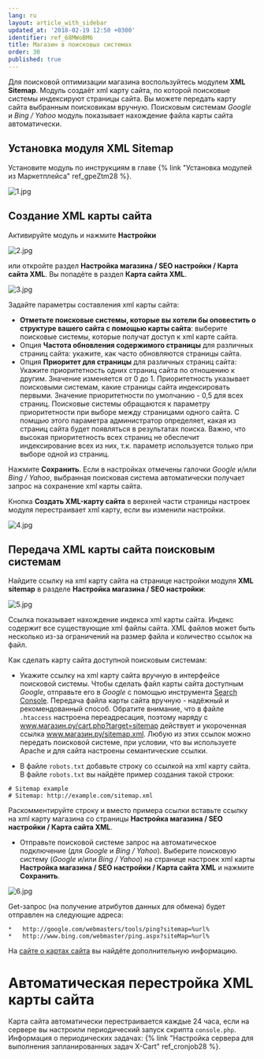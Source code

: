 ```yaml
---
lang: ru
layout: article_with_sidebar
updated_at: '2018-02-19 12:50 +0300'
identifier: ref_68MWoBM6
title: Магазин в поисковых системах
order: 30
published: true
---
```

Для поисковой оптимизации магазина воспользуйтесь модулем **XML Sitemap**. Модуль создаёт xml карту сайта, по которой поисковые системы индексируют страницы сайта. Вы можете передать карту сайта выбранным поисковикам вручную. Поисковым системам _Google_ и _Bing / Yahoo_ модуль показывает  нахождение файла карты сайта автоматически. 

## Установка модуля XML Sitemap

Установите модуль по инструкциям в главе {% link "Установка модулей из Маркетплейса" ref_gpeZtm28 %}.

![1.jpg]({{site.baseurl}}/attachments/ref_68MWoBM6/1.jpg)

## Создание XML карты сайта

Активируйте модуль и нажмите **Настройки** 

![2.jpg]({{site.baseurl}}/attachments/ref_68MWoBM6/2.jpg)

или откройте раздел **Настройка магазина / SEO настройки / Карта сайта XML**. Вы попадёте в раздел **Карта сайта XML**.

![3.jpg]({{site.baseurl}}/attachments/ref_68MWoBM6/3.jpg)

Задайте параметры составления xml карты сайта:

*   **Отметьте поисковые системы, которые вы хотели бы оповестить о структуре вашего сайта с помощью карты сайта**: выберите поисковые системы, которые получат доступ к xml карте сайта.
*   Опция **Частота обновления содержимого страницы** для различных страниц сайта: укажите, как часто обновляются страницы сайта. 
*   Опция **Приоритет для страницы** для различных страниц сайта: Укажите приоритетность одних страниц сайта по отношению к другим. Значение изменяется от 0 до 1. Приоритетность указывает поисковыми системам, какие страницы сайта индексировать первыми. Значение приоритетности по умолчанию -  0,5 для всех страниц. Поисковые системы обращаются к параметру приоритетности при выборе между страницами одного сайта. С помщью этого параметра администратор определяет, какая из страниц сайта будет появляться в результатах поиска. Важно, что высокая приоритетность всех страниц не обеспечит индексирование всех из них, т.к. параметр используется только при выборе одной из страниц.

Нажмите **Сохранить**. Если в настройках отмечены галочки _Google_  и/или  _Bing / Yahoo_, выбранная поисковая система автоматически получает запрос на сохранение xml карты сайта. 

Кнопка **Создать XML-карту сайта** в верхней части страницы настроек модуля перестраивает xml карту, если вы изменили настройки.

![4.jpg]({{site.baseurl}}/attachments/ref_68MWoBM6/4.jpg)

## Передача XML карты сайта поисковым системам

Найдите ссылку на xml карту сайта на странице настройки модуля **XML sitemap** в разделе **Настройка магазина / SEO настройки**:

![5.jpg]({{site.baseurl}}/attachments/ref_68MWoBM6/5.jpg)

Ссылка показывает нахождение индекса xml карты сайта. Индекс содержит все существующие xml файлы сайта. XML файлов может быть несколько из-за ограничений на размер файла и количество ссылок на файл. 

Как сделать карту сайта доступной поисковым системам:

*   Укажите ссылку на xml карту сайта вручную в интерфейсе поисковой системы. Чтобы сделать файл карты сайта доступным _Google_, отправьте его в _Google_ с помощью инструмента [Search Console](https://support.google.com/webmasters/answer/183668?hl=ru "Магазин в поисковых системах"). Передача файла карты сайта вручную - надёжный и рекомендованный способ.
    Обратите внимание, что в файле `.htaccess` настроена переадресация, поэтому наряду с www.магазин.ру/cart.php?target=sitemap действует и укороченная ссылка www.магазин.ру/sitemap.xml. Любую из этих ссылок можно передать поисковой системе, при условии, что вы используете Apache и для сайта настроены семантические ссылки.
    
*   В файле `robots.txt` добавьте строку со ссылкой на xml карту сайта. В файле `robots.txt` вы найдёте пример создания такой строки:

```
# Sitemap example
# Sitemap: http://example.com/sitemap.xml
```
   
   Раскомментируйте строку и вместо примера ссылки вставьте ссылку на xml карту магазина со страницы **Настройка магазина / SEO настройки / Карта сайта XML**.

*   Отправьте поисковой системе запрос на автоматическое подключение (для _Google_  и _Bing / Yahoo_). Выберите поисковую систему (_Google_ и/или _Bing / Yahoo_) на странице настроек xml карты **Настройка магазина / SEO настройки / Карта сайта XML** и нажмите **Сохранить**. 

![6.jpg]({{site.baseurl}}/attachments/ref_68MWoBM6/6.jpg)
   
   Get-запрос (на получение атрибутов данных для обмена) будет отправлен на следующие адреса:
   
    *   http://google.com/webmasters/tools/ping?sitemap=%url%
    *   http://www.bing.com/webmaster/ping.aspx?siteMap=%url%

На [сайте о картах сайта](http://www.sitemaps.org "Магазин в поисковых системах") вы найдёте дополнительную информацию. 

# Автоматическая перестройка XML карты сайта
Карта сайта автоматически перестраивается каждые 24 часа, если на сервере вы настроили периодический запуск скрипта `console.php`. Информация о периодических задачах: {% link "Настройка сервера для выполнения запланированных задач X-Cart" ref_cronjob28 %}.
